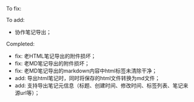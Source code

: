 To fix:

To add:
- 协作笔记导出；

Completed:
- fix: 老HTML笔记导出的附件损坏；
- fix: 老MD笔记导出的附件损坏；
- fix: 老MD笔记导出的markdown内容中html标签未清除干净；
- add: 导出html笔记时，同时将保存的html文件转换为md文件；
- add: 支持导出笔记元信息（标题、创建时间、修改时间、标签列表、笔记来源url等）；
